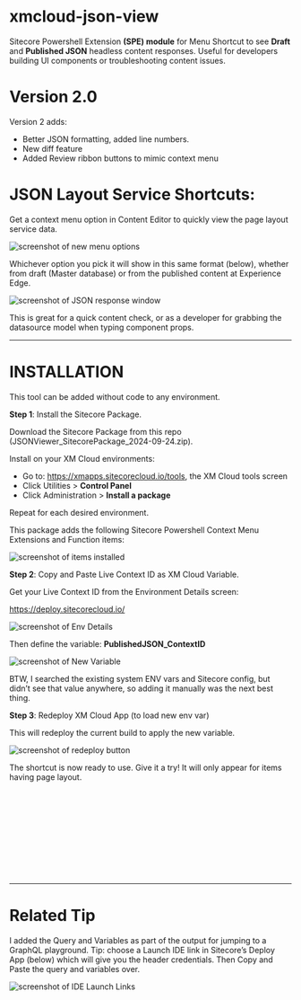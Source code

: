 # xmcloud-json-view
Sitecore Powershell Extension **(SPE) module** for Menu Shortcut to see **Draft** and **Published JSON** headless content responses. Useful for developers building UI components or troubleshooting content issues.

# Version 2.0

Version 2 adds:

- Better JSON formatting, added line numbers.
- New diff feature
- Added Review ribbon buttons to mimic context menu

# JSON Layout Service Shortcuts:

Get a context menu option in Content Editor to quickly view the page layout service data.

![screenshot of new menu options](screenshots/01_JSON-Viewer.png "Demo")
 

Whichever option you pick it will show in this same format (below), whether from draft (Master database) or from the published content at Experience Edge.
 
![screenshot of JSON response window](screenshots/02_JSON-Viewer.png "View Response")

This is great for a quick content check, or as a developer for grabbing the datasource model when typing component props.

---

# INSTALLATION

This tool can be added without code to any environment.

**Step 1**: Install the Sitecore Package.

Download the Sitecore Package from this repo (JSONViewer_SitecorePackage_2024-09-24.zip).

Install on your XM Cloud environments:

- Go to: https://xmapps.sitecorecloud.io/tools, the XM Cloud tools screen
- Click Utilities > **Control Panel**
- Click Administration > **Install a package**

Repeat for each desired environment.

This package adds the following Sitecore Powershell Context Menu Extensions and Function items:

![screenshot of items installed](screenshots/03_Items-Added.png "Demo")
 
**Step 2**: Copy and Paste Live Context ID as XM Cloud Variable.

Get your Live Context ID from the Environment Details screen:

https://deploy.sitecorecloud.io/

![screenshot of Env Details](screenshots/04_Install-GetContextId.png "Copy Live Context ID")
 
Then define the variable: **PublishedJSON_ContextID**

![screenshot of New Variable](screenshots/05_Install-SetVariable.png "Set Variable")
 
BTW, I searched the existing system ENV vars and Sitecore config, but didn’t see that value anywhere, so adding it manually was the next best thing.

**Step 3**: Redeploy XM Cloud App (to load new env var)
 
This will redeploy the current build to apply the new variable.

![screenshot of redeploy button](screenshots/06_Install-Redeploy.png "Redeploy XM")

The shortcut is now ready to use. Give it a try! It will only appear for items having page layout.

<br />
<br />
<br />
<br />
<br />
<br />
<br />
<br />
<br />

---

# Related Tip

I added the Query and Variables as part of the output for jumping to a GraphQL playground. Tip: choose a Launch IDE link in Sitecore’s Deploy App (below) which will give you the header credentials. Then Copy and Paste the query and variables over.
 
![screenshot of IDE Launch Links](screenshots/TIP-Launch-Links.png "IDE Shortcuts")
